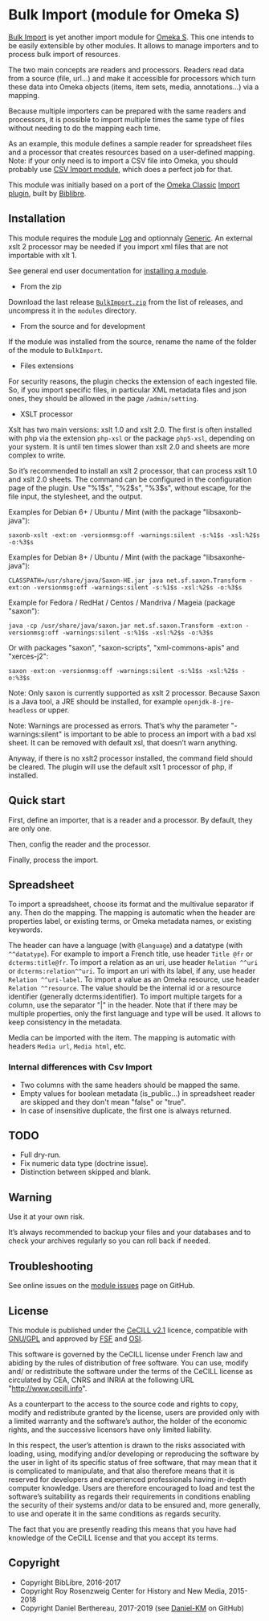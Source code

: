 Bulk Import (module for Omeka S)
================================

[Bulk Import] is yet another import module for [Omeka S]. This one intends to be
easily extensible by other modules. It allows to manage importers and to process
bulk import of resources.

The two main concepts are readers and processors. Readers read data from a
source (file, url…) and make it accessible for processors which turn these data
into Omeka objects (items, item sets, media, annotations…) via a mapping.

Because multiple importers can be prepared with the same readers and processors,
it is possible to import multiple times the same type of files without needing
to do the mapping each time.

As an example, this module defines a sample reader for spreadsheet files and a
processor that creates resources based on a user-defined mapping. Note: if your
only need is to import a CSV file into Omeka, you should probably use [CSV Import module],
which does a perfect job for that.

This module was initially based on a port of the [Omeka Classic] [Import plugin],
built by [Biblibre].


Installation
------------

This module requires the module [Log] and optionnaly [Generic]. An external xslt 2
processor may be needed if you import xml files that are not importable with
xlt 1.

See general end user documentation for [installing a module].

* From the zip

Download the last release [`BulkImport.zip`] from the list of releases, and
uncompress it in the `modules` directory.

* From the source and for development

If the module was installed from the source, rename the name of the folder of
the module to `BulkImport`.

* Files extensions

For security reasons, the plugin checks the extension of each ingested file. So,
if you import specific files, in particular XML metadata files and json ones,
they should be allowed in the page `/admin/setting`.

* XSLT processor

Xslt has two main versions:  xslt 1.0 and xslt 2.0. The first is often installed
with php via the extension `php-xsl` or the package `php5-xsl`, depending on
your system. It is until ten times slower than xslt 2.0 and sheets are more
complex to write.

So it’s recommended to install an xslt 2 processor, that can process xslt 1.0
and xslt 2.0 sheets. The command can be configured in the configuration page of
the plugin. Use "%1$s", "%2$s", "%3$s", without escape, for the file input, the
stylesheet, and the output.

Examples for Debian 6+ / Ubuntu / Mint (with the package "libsaxonb-java"):
```
saxonb-xslt -ext:on -versionmsg:off -warnings:silent -s:%1$s -xsl:%2$s -o:%3$s
```

Examples for Debian 8+ / Ubuntu / Mint (with the package "libsaxonhe-java"):
```
CLASSPATH=/usr/share/java/Saxon-HE.jar java net.sf.saxon.Transform -ext:on -versionmsg:off -warnings:silent -s:%1$s -xsl:%2$s -o:%3$s
```

Example for Fedora / RedHat / Centos / Mandriva / Mageia (package "saxon"):
```
java -cp /usr/share/java/saxon.jar net.sf.saxon.Transform -ext:on -versionmsg:off -warnings:silent -s:%1$s -xsl:%2$s -o:%3$s
```

Or with packages "saxon", "saxon-scripts", "xml-commons-apis" and "xerces-j2":
```
saxon -ext:on -versionmsg:off -warnings:silent -s:%1$s -xsl:%2$s -o:%3$s
```

Note: Only saxon is currently supported as xslt 2 processor. Because Saxon is a
Java tool, a JRE should be installed, for example `openjdk-8-jre-headless` or
upper.

Note: Warnings are processed as errors. That’s why the parameter "-warnings:silent"
is important to be able to process an import with a bad xsl sheet. It can be
removed with default xsl, that doesn’t warn anything.

Anyway, if there is no xslt2 processor installed, the command field should be
cleared. The plugin will use the default xslt 1 processor of php, if installed.


Quick start
-----------

First, define an importer, that is a reader and a processor. By default, they
are only one.

Then, config the reader and the processor.

Finally, process the import.


Spreadsheet
-----------

To import a spreadsheet, choose its format and the multivalue separator if any.
Then do the mapping. The mapping is automatic when the header are properties
label, or existing terms, or Omeka metadata names, or existing keywords.

The header can have a language (with `@language`) and a datatype (with `^^datatype`).
For example to import a French title, use header `Title @fr` or `dcterms:title@fr`.
To import a relation as an uri, use header `Relation ^^uri` or `dcterms:relation^^uri`.
To import an uri with its label, if any, use header `Relation ^^uri-label`.
To import a value as an Omeka resource, use header `Relation ^^resource`. The
value should be the internal id or a resource identifier (generally dcterms:identifier).
To import multiple targets for a column, use the separator "|" in the header.
Note that if there may be multiple properties, only the first language and type
will be used. It allows to keep consistency in the metadata.

Media can be imported with the item. The mapping is automatic with headers `Media url`,
`Media html`, etc.


### Internal differences with Csv Import

- Two columns with the same headers should be mapped the same.
- Empty values for boolean metadata (is_public…) in spreadsheet reader are
  skipped and they don't mean "false" or "true".
- In case of insensitive duplicate, the first one is always returned.


TODO
----

- Full dry-run.
- Fix numeric data type (doctrine issue).
- Distinction between skipped and blank.


Warning
-------

Use it at your own risk.

It’s always recommended to backup your files and your databases and to check
your archives regularly so you can roll back if needed.


Troubleshooting
---------------

See online issues on the [module issues] page on GitHub.


License
-------

This module is published under the [CeCILL v2.1] licence, compatible with
[GNU/GPL] and approved by [FSF] and [OSI].

This software is governed by the CeCILL license under French law and abiding by
the rules of distribution of free software. You can use, modify and/ or
redistribute the software under the terms of the CeCILL license as circulated by
CEA, CNRS and INRIA at the following URL "http://www.cecill.info".

As a counterpart to the access to the source code and rights to copy, modify and
redistribute granted by the license, users are provided only with a limited
warranty and the software’s author, the holder of the economic rights, and the
successive licensors have only limited liability.

In this respect, the user’s attention is drawn to the risks associated with
loading, using, modifying and/or developing or reproducing the software by the
user in light of its specific status of free software, that may mean that it is
complicated to manipulate, and that also therefore means that it is reserved for
developers and experienced professionals having in-depth computer knowledge.
Users are therefore encouraged to load and test the software’s suitability as
regards their requirements in conditions enabling the security of their systems
and/or data to be ensured and, more generally, to use and operate it in the same
conditions as regards security.

The fact that you are presently reading this means that you have had knowledge
of the CeCILL license and that you accept its terms.


Copyright
---------

* Copyright BibLibre, 2016-2017
* Copyright Roy Rosenzweig Center for History and New Media, 2015-2018
* Copyright Daniel Berthereau, 2017-2019 (see [Daniel-KM] on GitHub)


[Bulk Import]: https://github.com/Daniel-KM/Omeka-S-module-BulkImport
[Omeka S]: https://omeka.org/s
[CSV Import module]: https://omeka.org/s/modules/CSVImport
[Omeka Classic]: https://omeka.org/classic
[Import plugin]: https://github.com/BibLibre/Omeka-plugin-Import
[Generic]: https://github.com/Daniel-KM/Omeka-S-module-Generic
[Log]: https://github.com/Daniel-KM/Omeka-S-module-Log
[`BulkImport.zip`]: https://github.com/Daniel-KM/Omeka-S-module-BulkImport/releases
[installing a module]: http://dev.omeka.org/docs/s/user-manual/modules/#installing-modules
[module issues]: https://github.com/Daniel-KM/Omeka-S-module-BulkImport/issues
[CeCILL v2.1]: https://www.cecill.info/licences/Licence_CeCILL_V2.1-en.html
[GNU/GPL]: https://www.gnu.org/licenses/gpl-3.0.html
[FSF]: https://www.fsf.org
[OSI]: http://opensource.org
[MIT]: https://github.com/sandywalker/webui-popover/blob/master/LICENSE.txt
[BibLibre]: https://github.com/BibLibre
[Daniel-KM]: https://github.com/Daniel-KM "Daniel Berthereau"
